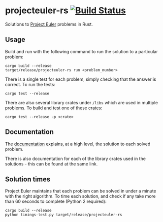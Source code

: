 # projecteuler-rs [![Build Status](https://travis-ci.org/feadoor/projecteuler-rs.svg?branch=master)](https://travis-ci.org/feadoor/projecteuler-rs)

Solutions to [Project Euler](https://projecteuler.net) problems in Rust.

## Usage

Build and run with the following command to run the solution to a particular problem:

```
cargo build --release
target/release/projecteuler-rs run <problem_number>
```

There is a single test for each problem, simply checking that the answer is correct. To run the tests:

```
cargo test --release
```

There are also several library crates under `/libs` which are used in multiple problems. To build and test one of these crates:

```
cargo test --release -p <crate>
```

## Documentation

The [documentation](https://feadoor.github.io/projecteuler-rs) explains, at a high level, the solution to each solved problem.

There is also documentation for each of the library crates used in the solutions - this can be found at the same link.

## Solution times

Project Euler maintains that each problem can be solved in under a minute with the right algorithm. To time each solution, and check if any
take more than 60 seconds to complete (Python 2 required):

```
cargo build --release
python timings-test.py target/release/projecteuler-rs
```
